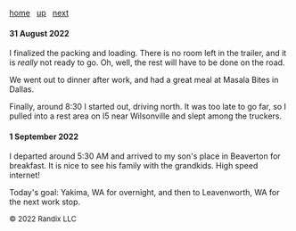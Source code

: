 [home](https://randix.github.io) &nbsp; [up](https://randix.github.io/travel) &nbsp; [next](https://randix.github.io/travel/220902)

#### 31 August 2022

I finalized the packing and loading. There is no room left in the trailer, and it is *really* not ready to go. Oh, well, the rest will have to be done on the road.

We went out to dinner after work, and had a great meal at Masala Bites in Dallas.

Finally, around 8:30 I started out, driving north. It was too late to go far, so I pulled into a rest area on I5 near Wilsonville and slept among the truckers.

#### 1 September 2022

I departed around 5:30 AM and arrived to my son's place in Beaverton for breakfast. It is nice to see his family with the grandkids. High speed internet! 

Today's goal: Yakima, WA for overnight, and then to Leavenworth, WA for the next work stop.

<font size=2>© 2022 Randix LLC</font>

